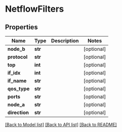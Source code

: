 # NetflowFilters

## Properties
Name | Type | Description | Notes
------------ | ------------- | ------------- | -------------
**node_b** | **str** |  | [optional] 
**protocol** | **str** |  | [optional] 
**top** | **int** |  | [optional] 
**if_idx** | **int** |  | [optional] 
**if_name** | **str** |  | [optional] 
**qos_type** | **str** |  | [optional] 
**ports** | **str** |  | [optional] 
**node_a** | **str** |  | [optional] 
**direction** | **str** |  | [optional] 

[[Back to Model list]](../README.md#documentation-for-models) [[Back to API list]](../README.md#documentation-for-api-endpoints) [[Back to README]](../README.md)


